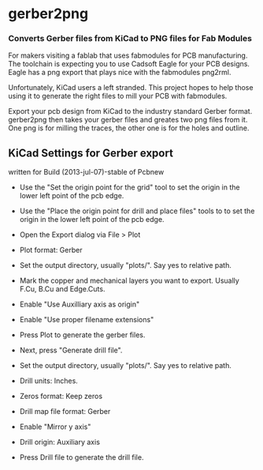 # gerber2png

### Converts Gerber files from KiCad to PNG files for Fab Modules 

For makers visiting a fablab that uses fabmodules for PCB manufacturing.
The toolchain is expecting you to use Cadsoft Eagle for your PCB designs.
Eagle has a png export that plays nice with the fabmodules png2rml.

Unfortunately, KiCad users a left stranded. This project hopes to help
those using it to generate the right files to mill your PCB with fabmodules.

Export your pcb design from KiCad to the industry standard Gerber format.
gerber2png then takes your gerber files and greates two png files from it.
One png is for milling the traces, the other one is for the holes and outline.

## KiCad Settings for Gerber export

written for Build (2013-jul-07)-stable of Pcbnew

* Use the "Set the origin point for the grid" tool to set the origin in the lower left point of the pcb edge.
* Use the "Place the origin point for drill and place files" tools to to set the origin in the lower left point of the pcb edge.
* Open the Export dialog via File > Plot

* Plot format: Gerber
* Set the output directory, usually "plots/". Say yes to relative path.
* Mark the copper and mechanical layers you want to export. Usually F.Cu, B.Cu and Edge.Cuts.
* Enable "Use Auxilliary axis as origin"
* Enable "Use proper filename extensions"
* Press Plot to generate the gerber files.

* Next, press "Generate drill file".
* Set the output directory, usually "plots/". Say yes to relative path.
* Drill units: Inches.
* Zeros format: Keep zeros
* Drill map file format: Gerber
* Enable "Mirror y axis"
* Drill origin: Auxiliary axis
* Press Drill file to generate the drill file.

